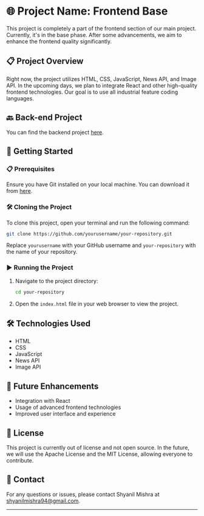 

# 🌐 Project Name: Frontend Base

This project is completely a part of the frontend section of our main project. Currently, it's in the base phase. After some advancements, we aim to enhance the frontend quality significantly.

## 📋 Project Overview

Right now, the project utilizes HTML, CSS, JavaScript, News API, and Image API. In the upcoming days, we plan to integrate React and other high-quality frontend technologies. Our goal is to use all industrial feature coding languages.


## 🔙 Back-end Project

You can find the backend project [here](https://github.com/Shyanil/BlogSphereApp).

## 🚀 Getting Started

### 📋 Prerequisites

Ensure you have Git installed on your local machine. You can download it from [here](https://git-scm.com/).

### 🛠️ Cloning the Project

To clone this project, open your terminal and run the following command:

```bash
git clone https://github.com/yourusername/your-repository.git
```

Replace `yourusername` with your GitHub username and `your-repository` with the name of your repository.

### ▶️ Running the Project

1. Navigate to the project directory:
    ```bash
    cd your-repository
    ```
2. Open the `index.html` file in your web browser to view the project.

## 🛠️ Technologies Used

- HTML
- CSS
- JavaScript
- News API
- Image API

## 🚀 Future Enhancements

- Integration with React
- Usage of advanced frontend technologies
- Improved user interface and experience

## 📝 License

This project is currently out of license and not open source. In the future, we will use the Apache License and the MIT License, allowing everyone to contribute.

## 📧 Contact

For any questions or issues, please contact Shyanil Mishra at shyanilmishra94@gmail.com.

---
